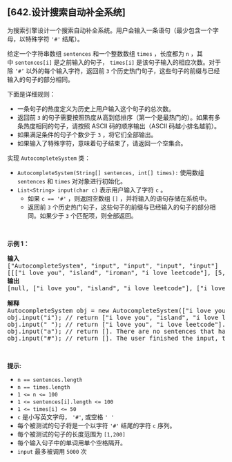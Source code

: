 ## [642.设计搜索自动补全系统]
<p>为搜索引擎设计一个搜索自动补全系统。用户会输入一条语句（最少包含一个字母，以特殊字符 <code>'#'</code> 结尾）。</p>

<p>给定一个字符串数组&nbsp;<code>sentences</code>&nbsp;和一个整数数组&nbsp;<code>times</code>&nbsp;，长度都为&nbsp;<code>n</code>&nbsp;，其中&nbsp;<code>sentences[i]</code>&nbsp;是之前输入的句子，&nbsp;<code>times[i]</code>&nbsp;是该句子输入的相应次数。对于除 <code>‘#’</code>&nbsp;以外的每个输入字符，返回前 <code>3</code> 个历史热门句子，这些句子的前缀与已经输入的句子的部分相同。</p>

<p>下面是详细规则：</p>

<ul>
	<li>一条句子的热度定义为历史上用户输入这个句子的总次数。</li>
	<li>返回前 <code>3</code> 的句子需要按照热度从高到低排序（第一个是最热门的）。如果有多条热度相同的句子，请按照 ASCII 码的顺序输出（ASCII 码越小排名越前）。</li>
	<li>如果满足条件的句子个数少于 <code>3</code>&nbsp;，将它们全部输出。</li>
	<li>如果输入了特殊字符，意味着句子结束了，请返回一个空集合。</li>
</ul>

<p>实现&nbsp;<code>AutocompleteSystem</code>&nbsp;类：</p>

<ul>
	<li><code>AutocompleteSystem(String[] sentences, int[] times):</code>&nbsp;使用数组<code>sentences</code>&nbsp;和&nbsp;<code>times</code>&nbsp;对对象进行初始化。</li>
	<li><code>List&lt;String&gt; input(char c)</code>&nbsp;表示用户输入了字符&nbsp;<code>c</code>&nbsp;。
	<ul>
		<li>如果&nbsp;<code>c == '#'</code>&nbsp;，则返回空数组&nbsp;<code>[]</code> ，并将输入的语句存储在系统中。</li>
		<li>返回前 <code>3</code> 个历史热门句子，这些句子的前缀与已经输入的句子的部分相同。如果少于 <code>3</code> 个匹配项，则全部返回。</li>
	</ul>
	</li>
</ul>

<p>&nbsp;</p>

<p><strong>示例 1：</strong></p>

<pre>
<strong>输入</strong>
["AutocompleteSystem", "input", "input", "input", "input"]
[[["i love you", "island", "iroman", "i love leetcode"], [5, 3, 2, 2]], ["i"], [" "], ["a"], ["#"]]
<b>输出</b>
[null, ["i love you", "island", "i love leetcode"], ["i love you", "i love leetcode"], [], []]

<strong>解释</strong>
AutocompleteSystem obj = new AutocompleteSystem(["i love you", "island", "iroman", "i love leetcode"], [5, 3, 2, 2]);
obj.input("i"); // return ["i love you", "island", "i love leetcode"]. There are four sentences that have prefix "i". Among them, "ironman" and "i love leetcode" have same hot degree. Since ' ' has ASCII code 32 and 'r' has ASCII code 114, "i love leetcode" should be in front of "ironman". Also we only need to output top 3 hot sentences, so "ironman" will be ignored.
obj.input(" "); // return ["i love you", "i love leetcode"]. There are only two sentences that have prefix "i ".
obj.input("a"); // return []. There are no sentences that have prefix "i a".
obj.input("#"); // return []. The user finished the input, the sentence "i a" should be saved as a historical sentence in system. And the following input will be counted as a new search.
</pre>

<p>&nbsp;</p>

<p><strong>提示:</strong></p>

<ul>
	<li><code>n == sentences.length</code></li>
	<li><code>n == times.length</code></li>
	<li><code>1 &lt;= n &lt;= 100</code></li>
	<li><code>1 &lt;= sentences[i].length &lt;= 100</code></li>
	<li><code>1 &lt;= times[i] &lt;= 50</code></li>
	<li><code>c</code>&nbsp;是小写英文字母，&nbsp;<code>'#'</code>, 或空格&nbsp;<code>' '</code></li>
	<li>每个被测试的句子将是一个以字符 <code>'#'</code>&nbsp;结尾的字符 <code>c</code> 序列。</li>
	<li>每个被测试的句子的长度范围为 <code>[1,200]</code>&nbsp;</li>
	<li>每个输入句子中的单词用单个空格隔开。</li>
	<li><code>input</code>&nbsp;最多被调用 <code>5000</code> 次</li>
</ul>

